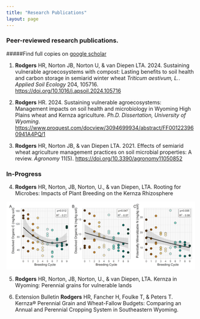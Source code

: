```yaml
---
title: "Research Publications"
layout: page
---
```


### Peer-reviewed research publications.
#####Find full copies on [google scholar](https://scholar.google.com/citations?user=https://scholar.google.com/citations?user=rK1CuzcAAAAJ&hl=en&user=rK1CuzcAAAAJ)

1. **Rodgers** HR, Norton JB, Norton U, & van Diepen LTA. 2024. Sustaining vulnerable agroecosystems with compost: Lasting benefits to soil health and carbon storage in semiarid winter wheat *Triticum aestivum, L.*. *Applied Soil Ecology* 204, 105716. https://doi.org/10.1016/j.apsoil.2024.105716

2. **Rodgers** HR. 2024. Sustaining vulnerable agroecosystems: Management impacts on soil health and microbiology in Wyoming High Plains wheat and Kernza agriculture. *Ph.D. Dissertation, University of Wyoming*. https://www.proquest.com/docview/3094699934/abstract/FF001223960941A4PQ/1

3. **Rodgers** HR, Norton JB, & van Diepen LTA. 2021. Effects of semiarid wheat agriculture management practices on soil microbial properties: A review. *Agronomy* 11(5). https://doi.org/10.3390/agronomy11050852


### In-Progress

4. **Rodgers** HR, Norton, JB, Norton, U., & van Diepen, LTA. Rooting for Microbes: Impacts of Plant Breeding on the Kernza Rhizosphere 

![figure of rhizosphere](images/rhizo_fig.png)

5.  **Rodgers** HR, Norton, JB, Norton, U., & van Diepen, LTA. Kernza in Wyoming: Perennial grains for vulnerable lands

6. Extension Bulletin
**Rodgers** HR, Fancher H, Foulke T, & Peters T. Kernza® Perennial Grain and Wheat-Fallow Budgets: Comparing an Annual and Perennial Cropping System in Southeastern Wyoming.
